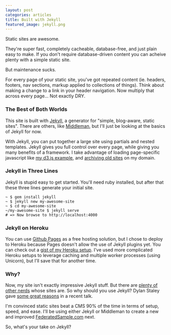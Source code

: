 ```yaml
---
layout: post
categories: articles
title: Built with Jekyll
featured_image: jekyll.png
---
```


Static sites are awesome.

They're super fast, completely cacheable, database-free, and just plain easy to make. If you don't require database-driven content you can acheive plenty with a simple static site. 

But maintenance sucks.

For every page of your static site, you've got repeated content (ie. headers, footers, nav sections, markup applied to collections of things). Think about making a change to a link in your header navigation. Now multiply that across every page... Not exactly DRY.

### The Best of Both Worlds

This site is built with [Jekyll](http://jekyllrb.com/), a generator for "simple, blog-aware, static sites". There are others, like [Middleman](http://middlemanapp.com/), but I'll just be looking at the basics of Jekyll for now.

With Jekyll, you can put together a large site using partials and nested templates. Jekyll gives you full control over every page, while giving you many benefits of a framework. I take advantage of loading page-specific javascript like [my d3.js example](/d3-js), and [archiving old sites](/shweplantis/) on my domain.

### Jekyll in Three Lines

Jekyll is stupid easy to get started. You'll need ruby installed, but after that these three lines generate your initial site.

~~~
~ $ gem install jekyll
~ $ jekyll new my-awesome-site
~ $ cd my-awesome-site
~/my-awesome-site $ jekyll serve
# => Now browse to http://localhost:4000
~~~

### Jekyll on Heroku

You can use [Github Pages](https://help.github.com/articles/using-jekyll-with-pages) as a free hosting solution, but I chose to deploy to Heroku because Pages doesn't allow the use of Jekyll plugins yet. You can check out a [gist of my Heroku setup](https://gist.github.com/mshwery/5945291). I've used more complicated Heroku setups to leverage caching and multiple worker processes (using Unicorn), but I'll save that for another time.

### Why?

Now, my site isn't exactly impressive Jekyll stuff. But there are [plenty of other nerds](http://github.com/mojombo/jekyll/wiki/Sites) whose sites are. So why should you use Jekyll? Dylan Staley gave [some great reasons](http://dstaley.me/the-strange-case-of-jekyll-and-prose/#/why) in a recent talk.

I'm convinced static sites beat a CMS 90% of the time in terms of setup, speed, and ease. I'll be using either Jekyll or Middleman to create a new and improved <a href="http://www.federatedsample.com" target="_blank">FederatedSample.com</a> next.

So, what's your take on Jekyll?

